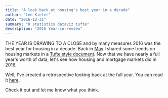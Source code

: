 ```yaml
---
title: "A look back at housing's best year in a decade"
author: "Len Kiefer"
date: "2016-12-31"
summary: "R statistics dataviz tufte"
description: "2016 Year-in-review"
---
```

THE YEAR IS DRAWING TO A CLOSE and by many measures 2016 was the best year for housing in a decade. Back in [May](../../page/may2016/) I shared some trends on housing markets in a [Tufte style document](http://rmarkdown.rstudio.com/tufte_handout_format.html).  Now that we have nearly a full year's worth of data, let's see how housing and mortgage markets did in 2016.

Well, I've created a retrospective looking back at the full year.  You can read it [here](../../page/dec2016/).

Check it out and let me know what you think.

